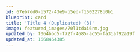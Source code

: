```yaml
---
id: 67eb7dd0-b572-43e9-b5ed-f1502278b0b1
blueprint: card
title: 'Title 4 (Duplicated) (3)'
image: featured_images/70l1tdai6rm.jpg
updated_by: f064bbd5-f72f-4685-ac55-fa31af92a19f
updated_at: 1668464385
---
```

